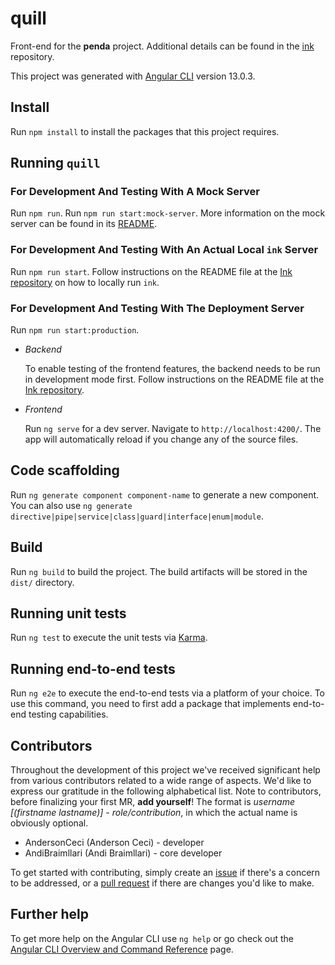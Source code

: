 # quill

Front-end for the **penda** project. Additional details can be found in
the [ink](https://github.com/OpenCovenant/ink) repository.

This project was generated with [Angular CLI](https://github.com/angular/angular-cli) version 13.0.3.

## Install

Run `npm install` to install the packages that this project requires.

## Running `quill`

### For Development And Testing With A Mock Server

Run `npm run`.
Run `npm run start:mock-server`. More information on the mock server can be found in its [README](mock-server/README.md).

### For Development And Testing With An Actual Local `ink` Server

Run `npm run start`.
Follow instructions on the README file at the [Ink repository](https://github.com/OpenCovenant/ink) on how to locally
run `ink`.

### For Development And Testing With The Deployment Server

Run `npm run start:production`.

- _Backend_

  To enable testing of the frontend features, the backend needs to be run in development mode first. Follow instructions
  on the README file at the [Ink repository](https://github.com/OpenCovenant/ink).

- _Frontend_

  Run `ng serve` for a dev server. Navigate to `http://localhost:4200/`. The app will automatically reload if you change
  any of the source files.

## Code scaffolding

Run `ng generate component component-name` to generate a new component. You can also
use `ng generate directive|pipe|service|class|guard|interface|enum|module`.

## Build

Run `ng build` to build the project. The build artifacts will be stored in the `dist/` directory.

## Running unit tests

Run `ng test` to execute the unit tests via [Karma](https://karma-runner.github.io).

## Running end-to-end tests

Run `ng e2e` to execute the end-to-end tests via a platform of your choice. To use this command, you need to first add a
package that implements end-to-end testing capabilities.

## Contributors

Throughout the development of this project we've received significant help from various contributors related to a wide
range of aspects. We'd like to express our gratitude in the following alphabetical list. Note to contributors, before
finalizing your first MR, **add yourself**! The format is _username [(firstname lastname)] - role/contribution_, in
which the actual name is obviously optional.

- AndersonCeci (Anderson Ceci) - developer
- AndiBraimllari (Andi Braimllari) - core developer

To get started with contributing, simply create an [issue](https://github.com/OpenCovenant/quill/issues) if there's a
concern to be addressed, or a [pull request](https://github.com/OpenCovenant/quill/pulls) if there are changes you'd
like to make.

## Further help

To get more help on the Angular CLI use `ng help` or go check out
the [Angular CLI Overview and Command Reference](https://angular.io/cli) page.
